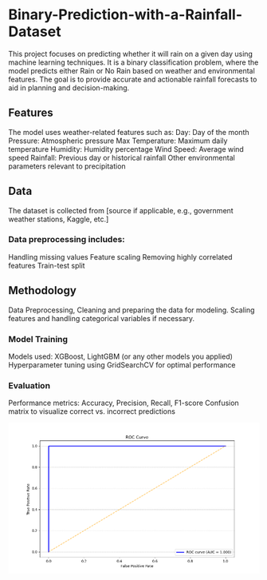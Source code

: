 # Binary-Prediction-with-a-Rainfall-Dataset

This project focuses on predicting whether it will rain on a given day using machine learning techniques. It is a binary classification problem, where the model predicts either Rain or No Rain based on weather and environmental features. The goal is to provide accurate and actionable rainfall forecasts to aid in planning and decision-making.


## Features
The model uses weather-related features such as:
Day: Day of the month
Pressure: Atmospheric pressure
Max Temperature: Maximum daily temperature
Humidity: Humidity percentage
Wind Speed: Average wind speed
Rainfall: Previous day or historical rainfall
Other environmental parameters relevant to precipitation

## Data
The dataset is collected from [source if applicable, e.g., government weather stations, Kaggle, etc.]

### Data preprocessing includes:
Handling missing values
Feature scaling
Removing highly correlated features
Train-test split


## Methodology
Data Preprocessing, Cleaning and preparing the data for modeling.
Scaling features and handling categorical variables if necessary.

### Model Training

Models used: XGBoost, LightGBM (or any other models you applied)
Hyperparameter tuning using GridSearchCV for optimal performance

### Evaluation

Performance metrics: Accuracy, Precision, Recall, F1-score
Confusion matrix to visualize correct vs. incorrect predictions

![image](https://github.com/engmakadar/Binary-Prediction-with-a-Rainfall-Dataset/blob/a4112d44d76a4bb4bd80041d5f431da957a806f5/ROC%20Curve.png)

